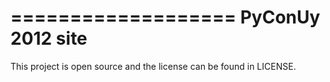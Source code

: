 ===================
PyConUy 2012 site
===================

This project is open source and the license can be found in LICENSE.
